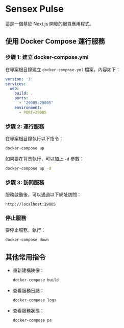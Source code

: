 # Sensex Pulse

這是一個基於 Next.js 開發的網頁應用程式。

## 使用 Docker Compose 運行服務

### 步驟 1: 建立 docker-compose.yml

在專案根目錄建立 `docker-compose.yml` 檔案，內容如下：

```yaml
version: '3'
services:
  web:
    build: .
    ports:
      - "29005:29005"
    environment:
      - PORT=29005
```

### 步驟 2: 運行服務

在專案根目錄執行以下指令：

```bash
docker-compose up
```

如果要在背景執行，可以加上 `-d` 參數：

```bash
docker-compose up -d
```

### 步驟 3: 訪問服務

服務啟動後，可以通過以下網址訪問：

```
http://localhost:29005
```

### 停止服務

要停止服務，執行：

```bash
docker-compose down
```

## 其他常用指令

- 重新建構映像：
  ```bash
  docker-compose build
  ```

- 查看服務日誌：
  ```bash
  docker-compose logs
  ```

- 查看服務狀態：
  ```bash
  docker-compose ps
